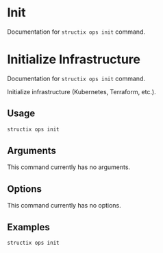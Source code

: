 # Init

Documentation for `structix ops init` command.

# Initialize Infrastructure

Documentation for `structix ops init` command.

Initialize infrastructure (Kubernetes, Terraform, etc.).

## Usage

```bash
structix ops init
```

## Arguments

This command currently has no arguments.

## Options

This command currently has no options.

## Examples

```bash
structix ops init
```